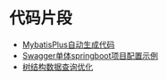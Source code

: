 # 代码片段
* [MybatisPlus自动生成代码](/2-code-fragment/auto-create-mybatis-plus-gen)
* [Swagger单体springboot项目配置示例](/2-code-fragment/swagger-demo)
* [树结构数据查询优化](/2-code-fragment/tree-query)
